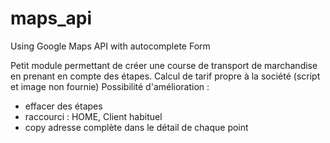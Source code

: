 # maps_api
Using Google Maps API with autocomplete Form 

Petit module permettant de créer une course de transport de marchandise en prenant en compte des étapes.
Calcul de tarif propre à la société (script et image non fournie)
Possibilité d'amélioration :
- effacer des étapes
- raccourci : HOME, Client habituel
- copy adresse complète dans le détail de chaque point
